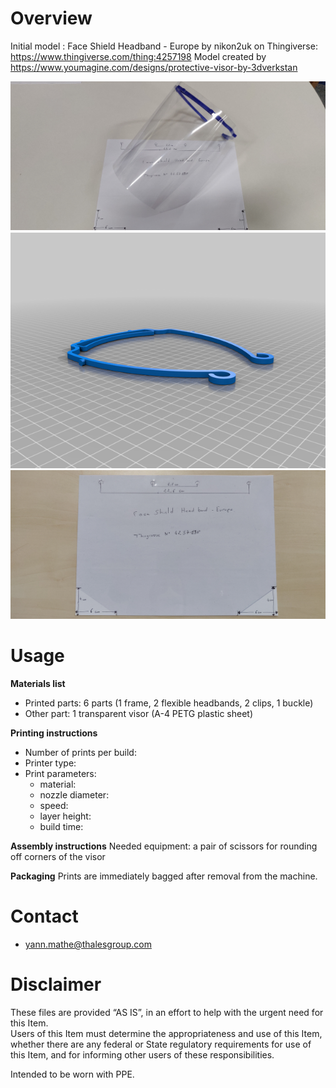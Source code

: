 # Overview
Initial model : Face Shield Headband - Europe by nikon2uk on Thingiverse: https://www.thingiverse.com/thing:4257198
Model created by  https://www.youmagine.com/designs/protective-visor-by-3dverkstan

![faceShieldHeadBand-FR](images/faceShieldHeadBand-FR.jpg)
![Visor_frame_EUROPE_ISO838_v3](images/Visor_frame_EUROPE_ISO838_v3.png)
![decoupage_feuille_transparente_pattern](images/decoupage_feuille_transparente_pattern.jpg)

# Usage

**Materials list**

* Printed parts: 6 parts (1 frame, 2 flexible headbands, 2 clips, 1 buckle)
* Other part: 1 transparent visor (A-4 PETG plastic sheet)

**Printing instructions**
* Number of prints per build: 
* Printer type: 
* Print parameters:
  * material: 
  * nozzle diameter:
  * speed: 
  * layer height: 
  * build time:

**Assembly instructions**
Needed equipment: a pair of scissors for rounding off corners of the visor

**Packaging**
Prints are immediately bagged after removal from the machine.

# Contact
* yann.mathe@thalesgroup.com

# Disclaimer
These files are provided “AS IS”, in an effort to help with the urgent need for this Item.  
Users of this Item must determine the appropriateness and use of this Item, whether there are any federal or State regulatory requirements for use of this Item, and for informing other users of these responsibilities.

Intended to be worn with PPE.
